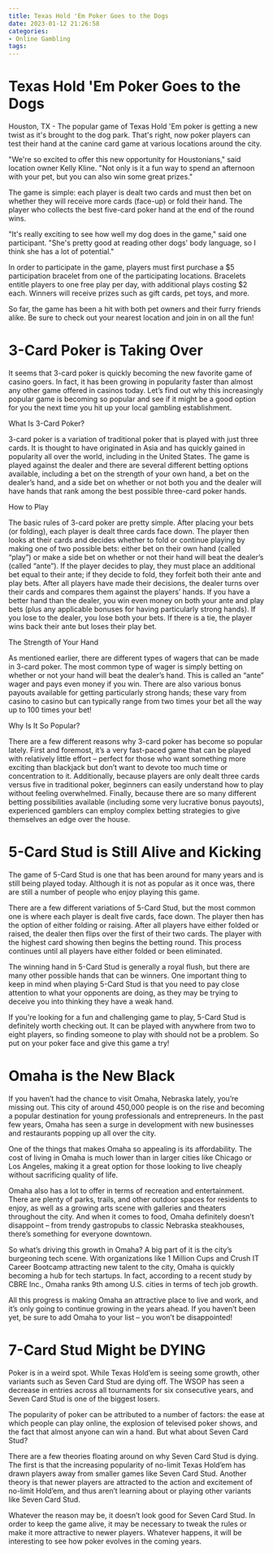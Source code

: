 ```yaml
---
title: Texas Hold 'Em Poker Goes to the Dogs
date: 2023-01-12 21:26:58
categories:
- Online Gambling
tags:
---
```



#  Texas Hold 'Em Poker Goes to the Dogs

Houston, TX - The popular game of Texas Hold 'Em poker is getting a new twist as it's brought to the dog park. That's right, now poker players can test their hand at the canine card game at various locations around the city.

"We're so excited to offer this new opportunity for Houstonians," said location owner Kelly Kline. "Not only is it a fun way to spend an afternoon with your pet, but you can also win some great prizes."

The game is simple: each player is dealt two cards and must then bet on whether they will receive more cards (face-up) or fold their hand. The player who collects the best five-card poker hand at the end of the round wins.

"It's really exciting to see how well my dog does in the game," said one participant. "She's pretty good at reading other dogs' body language, so I think she has a lot of potential."

In order to participate in the game, players must first purchase a $5 participation bracelet from one of the participating locations. Bracelets entitle players to one free play per day, with additional plays costing $2 each. Winners will receive prizes such as gift cards, pet toys, and more.

So far, the game has been a hit with both pet owners and their furry friends alike. Be sure to check out your nearest location and join in on all the fun!

#  3-Card Poker is Taking Over

It seems that 3-card poker is quickly becoming the new favorite game of casino goers. In fact, it has been growing in popularity faster than almost any other game offered in casinos today. Let’s find out why this increasingly popular game is becoming so popular and see if it might be a good option for you the next time you hit up your local gambling establishment.

What Is 3-Card Poker?




3-card poker is a variation of traditional poker that is played with just three cards. It is thought to have originated in Asia and has quickly gained in popularity all over the world, including in the United States. The game is played against the dealer and there are several different betting options available, including a bet on the strength of your own hand, a bet on the dealer’s hand, and a side bet on whether or not both you and the dealer will have hands that rank among the best possible three-card poker hands.

How to Play



The basic rules of 3-card poker are pretty simple. After placing your bets (or folding), each player is dealt three cards face down. The player then looks at their cards and decides whether to fold or continue playing by making one of two possible bets: either bet on their own hand (called “play”) or make a side bet on whether or not their hand will beat the dealer’s (called “ante”). If the player decides to play, they must place an additional bet equal to their ante; if they decide to fold, they forfeit both their ante and play bets. After all players have made their decisions, the dealer turns over their cards and compares them against the players’ hands. If you have a better hand than the dealer, you win even money on both your ante and play bets (plus any applicable bonuses for having particularly strong hands). If you lose to the dealer, you lose both your bets. If there is a tie, the player wins back their ante but loses their play bet.

The Strength of Your Hand



As mentioned earlier, there are different types of wagers that can be made in 3-card poker. The most common type of wager is simply betting on whether or not your hand will beat the dealer’s hand. This is called an “ante” wager and pays even money if you win. There are also various bonus payouts available for getting particularly strong hands; these vary from casino to casino but can typically range from two times your bet all the way up to 100 times your bet!

Why Is It So Popular?



There are a few different reasons why 3-card poker has become so popular lately. First and foremost, it’s a very fast-paced game that can be played with relatively little effort – perfect for those who want something more exciting than blackjack but don’t want to devote too much time or concentration to it. Additionally, because players are only dealt three cards versus five in traditional poker, beginners can easily understand how to play without feeling overwhelmed. Finally, because there are so many different betting possibilities available (including some very lucrative bonus payouts), experienced gamblers can employ complex betting strategies to give themselves an edge over the house.

#  5-Card Stud is Still Alive and Kicking

The game of 5-Card Stud is one that has been around for many years and is still being played today. Although it is not as popular as it once was, there are still a number of people who enjoy playing this game.

There are a few different variations of 5-Card Stud, but the most common one is where each player is dealt five cards, face down. The player then has the option of either folding or raising. After all players have either folded or raised, the dealer then flips over the first of their two cards. The player with the highest card showing then begins the betting round. This process continues until all players have either folded or been eliminated.

The winning hand in 5-Card Stud is generally a royal flush, but there are many other possible hands that can be winners. One important thing to keep in mind when playing 5-Card Stud is that you need to pay close attention to what your opponents are doing, as they may be trying to deceive you into thinking they have a weak hand.

If you're looking for a fun and challenging game to play, 5-Card Stud is definitely worth checking out. It can be played with anywhere from two to eight players, so finding someone to play with should not be a problem. So put on your poker face and give this game a try!

#  Omaha is the New Black 

If you haven’t had the chance to visit Omaha, Nebraska lately, you’re missing out. This city of around 450,000 people is on the rise and becoming a popular destination for young professionals and entrepreneurs. In the past few years, Omaha has seen a surge in development with new businesses and restaurants popping up all over the city.

One of the things that makes Omaha so appealing is its affordability. The cost of living in Omaha is much lower than in larger cities like Chicago or Los Angeles, making it a great option for those looking to live cheaply without sacrificing quality of life.

Omaha also has a lot to offer in terms of recreation and entertainment. There are plenty of parks, trails, and other outdoor spaces for residents to enjoy, as well as a growing arts scene with galleries and theaters throughout the city. And when it comes to food, Omaha definitely doesn’t disappoint – from trendy gastropubs to classic Nebraska steakhouses, there’s something for everyone downtown.

So what’s driving this growth in Omaha? A big part of it is the city’s burgeoning tech scene. With organizations like 1 Million Cups and Crush IT Career Bootcamp attracting new talent to the city, Omaha is quickly becoming a hub for tech startups. In fact, according to a recent study by CBRE Inc., Omaha ranks 9th among U.S. cities in terms of tech job growth.

All this progress is making Omaha an attractive place to live and work, and it’s only going to continue growing in the years ahead. If you haven’t been yet, be sure to add Omaha to your list – you won’t be disappointed!

#  7-Card Stud Might be DYING

Poker is in a weird spot. While Texas Hold’em is seeing some growth, other variants such as Seven Card Stud are dying off. The WSOP has seen a decrease in entries across all tournaments for six consecutive years, and Seven Card Stud is one of the biggest losers.

The popularity of poker can be attributed to a number of factors: the ease at which people can play online, the explosion of televised poker shows, and the fact that almost anyone can win a hand. But what about Seven Card Stud?

There are a few theories floating around on why Seven Card Stud is dying. The first is that the increasing popularity of no-limit Texas Hold’em has drawn players away from smaller games like Seven Card Stud. Another theory is that newer players are attracted to the action and excitement of no-limit Hold’em, and thus aren’t learning about or playing other variants like Seven Card Stud.

Whatever the reason may be, it doesn’t look good for Seven Card Stud. In order to keep the game alive, it may be necessary to tweak the rules or make it more attractive to newer players. Whatever happens, it will be interesting to see how poker evolves in the coming years.